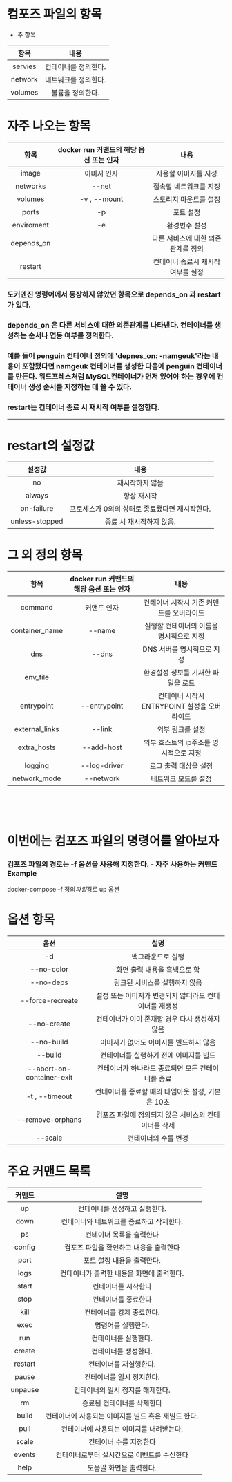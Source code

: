 # 컴포즈 파일의 항목

- 주 항목

|  항목   |         내용         |
| :-----: | :------------------: |
| servies | 컨테이너를 정의한다. |
| network | 네트워크를 정의한다. |
| volumes |   볼륨을 정의한다.   |

##

# 자주 나오는 항목

|    항목    | docker run 커맨드의 해당 옵션 또는 인자 |                내용                |
| :--------: | :-------------------------------------: | :--------------------------------: |
|   image    |               이미지 인자               |        사용할 이미지를 지정        |
|  networks  |                  --net                  |       접속할 네트워크를 지정       |
|  volumes   |              -v , --mount               |       스토리지 마운트를 설정       |
|   ports    |                   -p                    |             포트 설정              |
| enviroment |                   -e                    |           환경변수 설정            |
| depends_on |                                         | 다른 서비스에 대한 의존관계를 정의 |
|  restart   |                                         | 컨테이너 종료시 재시작 여부를 설정 |

### 도커엔진 명령어에서 등장하지 않았던 항목으로 depends_on 과 restart가 있다.

### depends_on 은 다른 서비스에 대한 의존관계를 나타낸다. 컨테이너를 생성하는 순서나 연동 여부를 정의한다.

### 예를 들어 penguin 컨테이너 정의에 'depnes_on: -namgeuk'라는 내용이 포함됐다면 namgeuk 컨테이너를 생성한 다음에 penguin 컨테이너를 만든다. 워드프레스처럼 MySQL컨테이너가 먼저 있어야 하는 경우에 컨테이너 생성 순서를 지정하는 데 쓸 수 있다.

### restart는 컨테이너 종료 시 재시작 여부를 설정한다.

---

# restart의 설정값

|     설정값     |                      내용                      |
| :------------: | :--------------------------------------------: |
|       no       |                재시작하지 않음                 |
|     always     |                  항상 재시작                   |
|   on-failure   | 프로세스가 0외의 상태로 종료됐다면 재시작한다. |
| unless-stopped |            종료 시 재시작하지 않음.            |

##

# 그 외 정의 항목

|      항목      | docker run 커맨드의 해당 옵션 또는 인자 |                     내용                     |
| :------------: | :-------------------------------------: | :------------------------------------------: |
|    command     |               커맨드 인자               |   컨테이너 시작시 기존 커맨드를 오버라이드   |
| container_name |                 --name                  |   실행할 컨테이너의 이름을 명시적으로 지정   |
|      dns       |                  --dns                  |          DNS 서버를 명시적으로 지정          |
|    env_file    |                                         |      환경설정 정보를 기재한 파일을 로드      |
|   entrypoint   |              --entrypoint               | 컨테이너 시작시 ENTRYPOINT 설정을 오버라이드 |
| external_links |                 --link                  |               외부 링크를 설정               |
|  extra_hosts   |               --add-host                |    외부 호스트의 ip주소를 명시적으로 지정    |
|    logging     |              --log-driver               |            로그 출력 대상을 설정             |
|  network_mode  |                --network                |             네트워크 모드를 설정             |

<br>
<br>
<br>

# 이번에는 컴포즈 파일의 명령어를 알아보자

### 컴포즈 파일의 경로는 -f 옵션을 사용해 지정한다. - 자주 사용하는 커맨드 Example

docker-compose -f 정의*파일*경로 up 옵션

# 옵션 항목

|           옵션            |                          설명                          |
| :-----------------------: | :----------------------------------------------------: |
|            -d             |                   백그라운드로 실행                    |
|        --no-color         |              화면 출력 내용을 흑백으로 함              |
|         --no-deps         |             링크된 서비스를 실행하지 않음              |
|     --force-recreate      | 설정 또는 이미지가 변경되지 않더라도 컨테이너를 재생성 |
|        --no-create        |     컨테이너가 이미 존재할 경우 다시 생성하지 않음     |
|        --no-build         |         이미지가 없어도 이미지를 빌드하지 않음         |
|          --build          |         컨테이너를 실행하기 전에 이미지를 빌드         |
| --abort-on-container-exit |   컨테이너가 하나라도 종료되면 모든 컨테이너를 종료    |
|      -t , --timeout       |   컨테이너를 종료할 때의 타임아웃 설정, 기본은 10초    |
|     --remove-orphans      |  컴포즈 파일에 정의되지 않은 서비스의 컨테이너를 삭제  |
|          --scale          |                  컨테이너의 수를 변경                  |

# 주요 커맨드 목록

| 커맨드  |                        설명                         |
| :-----: | :-------------------------------------------------: |
|   up    |            컨테이너를 생성하고 실행한다.            |
|  down   |      컨테이너와 네트워크를 종료하고 삭제한다.       |
|   ps    |              컨테이너 목록을 출력한다               |
| config  |       컴포즈 파일을 확인하고 내용을 출력한다        |
|  port   |             포트 설정 내용을 출력한다.              |
|  logs   |      컨테이너가 출력한 내용을 화면에 출력한다.      |
|  start  |                 컨테이너를 시작한다                 |
|  stop   |                 컨테이너를 종료한다                 |
|  kill   |              컨테이너를 강제 종료한다.              |
|  exec   |                 명령어를 실행한다.                  |
|   run   |                컨테이너를 실행한다.                 |
| create  |                컨테이너를 생성한다.                 |
| restart |               컨테이너를 재실행한다.                |
|  pause  |              컨테이너를 일시 정지한다.              |
| unpause |          컨테이너의 일시 정지를 해제한다.           |
|   rm    |             종료된 컨테이너를 삭제한다              |
|  build  | 컨테이너에 사용되는 이미지를 빌드 혹은 재빌드 한다. |
|  pull   |      컨테이너에 사용되는 이미지를 내려받는다.       |
|  scale  |               컨테이너 수를 지정한다                |
| events  |     컨테이너로부터 실시간으로 이벤트를 수신한다     |
|  help   |               도움말 화면을 출력한다.               |
